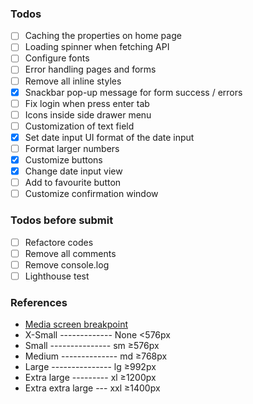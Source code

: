 ### Todos

- [ ] Caching the properties on home page
- [ ] Loading spinner when fetching API
- [ ] Configure fonts
- [ ] Error handling pages and forms
- [ ] Remove all inline styles
- [x] Snackbar pop-up message for form success / errors
- [ ] Fix login when press enter tab
- [ ] Icons inside side drawer menu
- [ ] Customization of text field
- [x] Set date input UI format of the date input
- [ ] Format larger numbers
- [x] Customize buttons
- [x] Change date input view
- [ ] Add to favourite button
- [ ] Customize confirmation window

### Todos before submit

- [ ] Refactore codes
- [ ] Remove all comments
- [ ] Remove console.log
- [ ] Lighthouse test

### References

- [Media screen breakpoint](https://getbootstrap.com/docs/5.0/layout/breakpoints/)
- X-Small ------------- None <576px
- Small --------------- sm ≥576px
- Medium -------------- md ≥768px
- Large --------------- lg ≥992px
- Extra large --------- xl ≥1200px
- Extra extra large --- xxl ≥1400px
